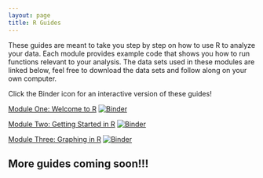 ```yaml
---
layout: page
title: R Guides
---
```


These guides are meant to take you step by step on how to use R to analyze your data. Each module provides example code that shows you how to run functions relevant to your analysis. The data sets used in these modules are linked below, feel free to download the data sets and follow along on your own computer. 

Click the Binder icon for an interactive version of these guides!



[Module One: Welcome to R](2022-04-06-welcome-to-r.md)
[![Binder](https://mybinder.org/badge_logo.svg)]()

[Module Two: Getting Started in R](Module2.md)
[![Binder](https://mybinder.org/badge_logo.svg)]()

[Module Three: Graphing in R](Module3.md)
[![Binder](https://mybinder.org/badge_logo.svg)]()

## More guides coming soon!!!
